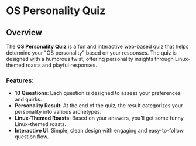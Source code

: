 # OS Personality Quiz

## Overview
The **OS Personality Quiz** is a fun and interactive web-based quiz that helps determine your "OS personality" based on your responses. The quiz is designed with a humorous twist, offering personality insights through Linux-themed roasts and playful responses. 

### Features:
- **10 Questions**: Each question is designed to assess your preferences and quirks.
- **Personality Result**: At the end of the quiz, the result categorizes your personality into various archetypes.
- **Linux-Themed Roasts**: Based on your answers, you’ll get some funny Linux-themed roasts.
- **Interactive UI**: Simple, clean design with engaging and easy-to-follow question flow.


